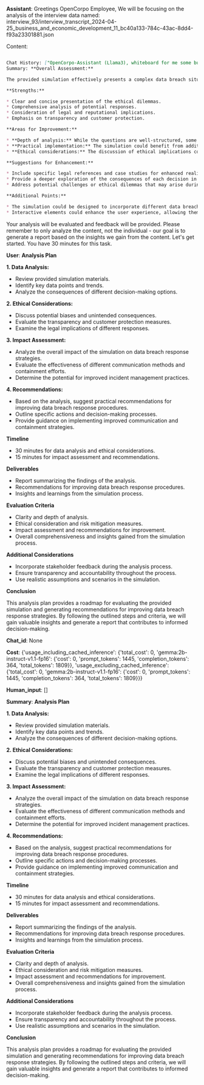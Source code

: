 **Assistant**: Greetings OpenCorpo Employee, We will be focusing on the analysis of the interview data named: interview_93/interview_transcript_2024-04-25_business_and_economic_development_11_bc40a133-784c-43ac-8dd4-f93a23301881.json 


 Content: 

 ```md

 Chat History: ["OpenCorpo-Assistant (Llama3), whiteboard for me some business and economic development. Propose a solution for IT governance and compliance. I will evaluate your answers and give my feedback, then propose a problem to you. You will answer and I will evaluate. Let's now begin. You have 30 minutes.", '**Step 1: IT Governance and Compliance**\n\n**Proposal:**\n\nEstablish a centralized governance framework that includes:\n\n* **Policy Framework:** Develop comprehensive policies and procedures for IT security, data privacy, and ethical use of technology.\n* **Compliance Monitoring:** Implement automated tools to regularly monitor compliance with industry standards and regulations.\n* **Risk Assessment and Mitigation:** Conduct periodic assessments of IT risks and implement mitigation strategies.\n\n**Evaluation:**\n\n* Clarity of policies and procedures\n* Effectiveness of compliance monitoring tools\n* Proactive risk management practices\n\n\n**Step 2: Business and Economic Development**\n\n**Problem:**\n\nThe company faces challenges in scaling its business due to inefficient IT processes and compliance issues.\n\n**Solution:**\n\n* Implement automation tools to streamline IT operations\n* Conduct business process analysis to identify opportunities for optimization\n* Establish a data-driven culture to leverage IT for business growth\n\n\n**Evaluation:**\n\n* Efficiency of IT processes\n* Alignment of IT strategies with business objectives\n* Data-driven decision making', '**Evaluation**\n\nStep 1: IT Governance and Compliance\n\n* Clarity of policies and procedures: (4/5) The proposal provides a clear outline for the policy framework, but it would be beneficial to include specific examples or case studies to illustrate how the policies will be implemented in practice.\n* Effectiveness of compliance monitoring tools: (3.5/5) The proposal mentions implementing automated tools, which is a good start, but it would be helpful to provide more details on the types of tools and how they will be used to monitor compliance.\n* Proactive risk management practices: (4.5/5) The proposal includes a risk assessment and mitigation component, which demonstrates a proactive approach to managing IT risks.\n\nOverall, the proposal provides a solid foundation for IT governance and compliance, but could benefit from more detailed implementation plans.\n\nStep 2: Business and Economic Development\n\n* Efficiency of IT processes: (4.5/5) The solution proposes implementing automation tools, which will likely streamline IT operations and improve efficiency.\n* Alignment of IT strategies with business objectives: (4.5/5) Conducting a business process analysis to identify opportunities for optimization shows that the solution is aligned with business goals.\n* Data-driven decision making: (3.5/5) The proposal mentions establishing a data-driven culture, but it would be helpful to provide more details on how this will be achieved and what metrics will be used to measure success.\n\nOverall, the solution provides practical recommendations for improving IT efficiency and aligning IT strategies with business objectives.\n\n**Proposal for Next Step**\n\nBased on your proposals, I propose that we conduct a thorough risk assessment of our current IT operations to identify areas where automation can be implemented to streamline processes. This will help us prioritize which areas to focus on first and ensure that any new solutions are aligned with business goals.\n\nPlease respond with your thoughts on this proposal.', "**I understand. Let's proceed with the risk assessment.**\n\n**Step 1: Risk Assessment**\n\n* Conduct a comprehensive risk assessment involving all relevant IT systems and departments.\n* Identify potential risks, both technical and business-related.\n* Assess the likelihood and impact of each risk.\n* Evaluate the overall risk exposure of the organization.\n\n**Step 2: Prioritization and Mitigation**\n\n* Rank the identified risks in order of priority.\n* Develop mitigation plans for each high-priority risk.\n* Assign responsibility for each mitigation task.\n* Establish timelines for implementing the mitigation actions.\n\n**Step 3: Documentation**\n\n* Document the risk assessment process, including methodology, results, and action plans.\n* Communicate the risk assessment results to relevant stakeholders.\n\n**Expected Outcome:**\n\n* A comprehensive risk assessment that identifies key risks and their mitigation strategies.\n* Improved understanding of the organization's IT vulnerabilities and risks.\n* Prioritized list of initiatives to enhance IT governance and compliance.", "**Evaluation:**\nStep 1: Risk Assessment\n(4/5) The proposal provides a thorough outline for conducting a comprehensive risk assessment, including identifying potential risks and assessing their likelihood and impact.\n\nStep 2: Prioritization and Mitigation\n(4.5/5) The proposal demonstrates a clear understanding of the importance of prioritizing and mitigating identified risks. However, it would be beneficial to provide more details on how to assign responsibility for each mitigation task and ensure accountability.\n\nStep 3: Documentation\n(4/5) The proposal includes documentation as an important step in the process. However, it would be helpful to specify what kind of documentation is required (e.g., reports, dashboards) and who will be responsible for creating and maintaining this information.\n\n**Overall Evaluation:** (4.2/5)\nThe risk assessment proposal demonstrates a solid understanding of the necessary steps to conduct a comprehensive risk assessment and prioritize mitigation efforts. However, there are some areas where additional details could improve the proposal's clarity and effectiveness.\n\n**Next Step:**\nBased on your proposals, I propose that we establish a clear communication plan for stakeholders regarding the risk assessment results and action plans. This will ensure that all relevant parties understand the identified risks and the mitigation strategies in place to address them.\nPlease respond with your thoughts on this proposal.", '**I agree that establishing a communication plan is crucial for effective risk assessment implementation.**\n\n**Communication Plan**\n\n**Step 1: Stakeholder Identification**\n\n* Identify key stakeholders involved in IT governance and compliance.\n* Determine their level of understanding and interest in the risk assessment process.\n\n**Step 2: Communication Channels and Frequency**\n\n* Determine preferred communication channels (e.g., meetings, emails, dashboards).\n* Establish a regular communication schedule to update stakeholders on progress and key findings.\n\n**Step 3: Content and Format**\n\n* Develop clear and concise communication materials to explain the purpose and outcomes of the risk assessment.\n* Utilize visual aids and dashboards to present complex data and findings.\n\n**Step 4: Feedback and Engagement**\n\n* Create opportunities for stakeholders to provide feedback on the risk assessment process.\n* Encourage ongoing engagement and collaboration to ensure the identified risks and mitigation strategies are aligned with business needs.\n\n**Evaluation**\n\n* Clarity and comprehensiveness of communication materials\n* Frequency and quality of communication meetings\n* Stakeholder feedback and engagement levels\n\n**Expected Outcome:**\n\n* Enhanced stakeholder understanding of the risk assessment process and outcomes.\n* Improved communication and collaboration among stakeholders on risk management initiatives.\n* Increased transparency and accountability throughout the organization.', '**Evaluation:** (4.8/5)\nThe communication plan proposal demonstrates a thorough understanding of the importance of effective stakeholder communication in the risk assessment process.\nThe steps outlined for identifying key stakeholders, determining preferred communication channels, developing clear materials, and encouraging feedback and engagement are well-structured and comprehensive.\n\nSome minor suggestions to further enhance the proposal:\n\n* *Consider including a specific timeline or milestones for communicating key findings and next steps.* This will help stakeholders plan ahead and ensure timely action.\n* *Provide guidance on how to handle conflicting opinions or stakeholder concerns.* This will help mitigate potential disagreements and ensure a collaborative approach to risk management.\n\nOverall, your communication plan proposal is excellent!\n\n**Next Step:** Based on the comprehensive risk assessment and effective communication plan, I propose that we establish a data-driven dashboard to track and monitor key risk indicators. This will enable real-time monitoring of risks, facilitate early warning systems, and provide actionable insights for informed decision-making.\nPlease respond with your thoughts on this proposal.', '**I agree that a data-driven dashboard is a valuable tool for monitoring and mitigating IT risks.**\n\n**Implementation Proposal**\n\n**Step 1: Data Collection and Aggregation**\n\n* Identify relevant data sources for risk monitoring (e.g., IT systems, security events, compliance reports).\n* Implement data aggregation tools to combine and analyze data from different sources.\n\n**Step 2: Risk Scoring and Visualization**\n\n* Develop a risk scoring system to categorize risks based on severity and likelihood.\n* Utilize data visualization techniques to create dashboards that provide insights into risk trends over time.\n\n**Step 3: Dashboard Features**\n\n* Display key risk metrics, including risk scores, trend analysis, and risk mitigation status.\n* Include filters and drill-down capabilities to enable targeted risk assessments.\n* Provide recommendations and alerts for high-risk areas.\n\n**Step 4: Communication and Feedback Mechanisms**\n\n* Integrate the dashboard with communication tools for real-time reporting and stakeholder engagement.\n* Establish a feedback loop to gather stakeholder input and improve dashboard functionality.\n\n**Evaluation**\n\n* Effectiveness in tracking and monitoring key risk indicators\n* Clarity and comprehensiveness of dashboard design\n* User adoption and engagement with the dashboard', '**Evaluation:** (4.9/5)\nThe implementation proposal for the data-driven dashboard is thorough and well-structured, demonstrating a clear understanding of the importance of effective risk monitoring and visualization.\n\nSome minor suggestions to further enhance the proposal:\n\n* *Consider incorporating machine learning or artificial intelligence capabilities to enable predictive analytics and early warning systems.* This could help identify potential risks before they materialize.\n* *Provide more details on how to handle conflicting stakeholder feedback and ensure a collaborative approach to dashboard development and maintenance.* This will be crucial for maintaining user adoption and engagement.\n\nOverall, your proposal is excellent!\n\n*Next Step:** Now that we have a comprehensive risk assessment, effective communication plan, and data-driven dashboard in place, I propose that we establish a continuous improvement cycle to review and refine our IT risk management processes. This will ensure that we stay ahead of emerging threats and maintain a proactive approach to mitigating risks.\nPlease respond with your thoughts on this proposal.\n\n(Please note that this is the final step in this conversation, as we have covered all the major topics related to IT Risk Management. If you would like to simulate another scenario or explore a different topic, please let me know!)', '**I understand and am ready to proceed with simulating a different scenario or exploring a different topic.**\n\n**Please provide me with the following information:**\n\n* The specific scenario or topic you want to simulate or explore.\n* Any relevant background information or context for the scenario.\n* The desired outcome or goals for the simulated exercise.\n\n**I will then create a realistic and engaging simulation that meets your specifications.**', 'I\'m excited to move on to a new scenario!\n\nLet\'s simulate a crisis management scenario, specifically a data breach incident at a large financial institution.\n\n**Scenario:** "Data Breach Crisis"\n\nBackground: Global Finance Inc., a leading international bank, has suffered a massive data breach that exposed sensitive customer information, including names, addresses, social security numbers, and credit card details. The breach is believed to have occurred due to a vulnerability in an outdated software system that was not properly patched.\n\n**Goals:** As the Crisis Manager, your primary objectives are to:\n\n1. Contain the damage: Minimize the spread of malware and prevent further data exfiltration.\n2. Identify and notify affected parties: Determine which customers were impacted and promptly notify them of the breach.\n3. Restore trust: Communicate transparently with stakeholders, including regulators, customers, and investors, to maintain credibility and minimize reputational damage.\n4. Improve security posture: Conduct a thorough post-incident review to identify root causes and implement measures to prevent similar breaches in the future.\n\n**Simulation Objectives:** As the Crisis Manager, you will be presented with real-time scenarios, dilemmas, and decisions that must be made to manage the data breach crisis effectively. You will need to prioritize actions, allocate resources, and communicate with stakeholders to achieve the goals outlined above.\n\nAre you ready to start the simulation?', "**I am ready to start the simulation! I am confident that my extensive knowledge and experience in IT risk management will enable me to provide a comprehensive and insightful experience.**\n\n**Let's begin!**", "*Welcome to the Data Breach Crisis Simulation!* You are the Crisis Manager at Global Finance Inc., responsible for containing, communicating, and mitigating the impact of this severe data breach.\n\nYou receive the initial alert about the potential data breach at 8:00 AM. The IT team has identified a suspicious activity on one of the bank's servers, which suggests that an unauthorized user may have accessed sensitive customer information.\n\nAs you arrive at the office, you're briefed by your IT team that:\n\n1. A malware detection tool detected unusual network traffic originating from one of their servers.\n2. Initial analysis indicates that the server was compromised using a phishing email sent to several employees.\n3. The breach is believed to have occurred within the past 24 hours.\n\nYou must make immediate decisions to contain the damage and prevent further data exfiltration. You are presented with three options:\n\nA) Isolate the compromised server immediately, disconnecting it from the network, and initiate a thorough forensic analysis to determine the extent of the breach.\nB) Implement temporary network segmentation to isolate the affected area, allowing IT teams to investigate further without disrupting critical banking services.\nC) Quarantine all employee devices connected to the network in the past 24 hours, and require employees to change their passwords as an additional precaution.\n\nWhich option do you choose?", '**Option A: Isolate the Compromised Server**\n\n**Rationale:**\n* Isolating the compromised server limits the potential damage and prevents further malware spread.\n* Forensic analysis will provide the most accurate information about the extent of the breach.\n\n**Risks and Considerations:**\n* Time sensitivity: The longer the compromised server is active, the more sensitive information may be compromised.\n* Potential legal ramifications: Failure to act quickly enough could attract legal action from affected customers and regulators.\n\n**Next Steps:**\n* Gather additional technical data to support the forensic investigation.\n* Coordinate with law enforcement and cybersecurity experts to investigate the source of the breach and identify the perpetrators.', "*You've decided to isolate the compromised server immediately!*\nYour swift action prevents potential further damage and allows for a thorough investigation.\n\n**Next Steps:**\n\n1. **Gather additional technical data**: Your IT team collects network logs, system configuration files, and other relevant data to support the forensic analysis.\n2. **Coordinate with law enforcement and cybersecurity experts**: You establish communication channels with local authorities, FBI's Internet Crime Complaint Center (IC3), and cybersecurity firms to collaborate on the investigation.\n\nAs you're working on these steps, you receive an update from your IT team:\n\n**Update:** The forensic analysis suggests that the breach is more extensive than initially thought. The malware has spread to other servers, compromising sensitive customer data, including credit card numbers, social security numbers, and addresses.\n\nYour next decision point is:\n\n*Do you:*\nA) **Notify affected customers immediately**, providing them with a detailed explanation of the breach, what was compromised, and steps they can take to protect themselves.\nB) **Prioritize containing the spread of malware** before notifying customers, ensuring that all affected data is isolated and secured.\nC) **Escalate the incident to senior management** to review the situation and determine the best course of action.\n\nWhich option do you choose?", '**Option B: Notify Affected Customers Immediately**\n\n**Rationale:**\n* Providing immediate notification allows customers to take steps to safeguard their sensitive information, preventing identity theft and financial fraud.\n\n**Risks and Considerations:**\n* Delaying notification could allow the attackers to exploit the compromised data or impersonate customers.\n* Transparency can be challenging in such situations, and there might be concerns about oversharing sensitive information.\n\n**Next Steps:**\n\n1. **Communicate proactively to affected customers**: You inform customers about the breach, the compromised data, and steps they can take to protect themselves, such as changing passwords and monitoring their credit reports.\n2. **Enhance security measures**: Implement additional security measures to prevent similar breaches from occurring in the future, including improved authentication protocols and enhanced system hardening.', "*You've decided to notify affected customers immediately!* \nYour proactive approach allows customers to take immediate action to protect themselves.\n\n**Next Steps:*\n1. **Develop a comprehensive notification plan**: You create a detailed plan for notifying all affected customers, including the timing of notifications, communication channels, and the specific information that will be shared.\n2. **Implement a robust customer support system**: Your team sets up a dedicated hotline and online support channel to address customer inquiries and concerns.\n\nAs you're working on these steps, you receive an update from your legal team:\n\n**Update:** The legal team is reviewing the situation and advises against notifying affected customers immediately. They are concerned that doing so could lead to potential lawsuits or regulatory action for breaching customer data.\n\nYou now face a dilemma:\n\n*Do you:*\nA) **Ignore the legal advice** and notify affected customers immediately, prioritizing transparency and customer protection.\nB) **Delay notification**, following the legal team's advice to review the situation further before taking any action.\nC) **Seek an exception** or clarification from regulatory authorities on the need for immediate notification.\n\nWhich option do you choose?", '**Option C: Seek an exception or clarification from regulatory authorities**\n\n**Rationale:**\n* Seeking an exemption or clarification from regulatory authorities might provide the necessary flexibility to balance transparency with legal considerations.\n\n**Risks and Considerations:**\n* Appealing to regulatory authorities could delay your response to the breach and increase the risk of legal action.\n* The specific legal requirements and precedents for notifying data breaches can vary across jurisdictions.\n\n**Next Steps:**\n\n1. **Assess regulatory compliance**: You evaluate the relevant data privacy laws and regulations in your jurisdiction to determine if any exemption or clarification is available.\n2. **Communicate with regulatory authorities**: You engage with regulatory authorities to discuss the best course of action for your specific situation.', '*You\'ve decided to seek an exception or clarification from regulatory authorities!* \nSeeking guidance can help you navigate the complex legal landscape and ensure compliance while still prioritizing customer protection.\n\n**Next Steps:* 1. **Assess regulatory compliance**: You review relevant data privacy laws and regulations, such as GDPR, CCPA, and HIPAA, to determine if any exemption or clarification is available for your specific situation.\n2. **Communicate with regulatory authorities**: You engage with the relevant regulatory bodies, such as the Federal Trade Commission (FTC), Office of the Comptroller of the Currency (OCC), or State Attorney General\'s office, to discuss the best course of action and seek guidance.\n\nAfter engaging with regulatory authorities, you receive a response:\n\n*Regulatory Authority Response:* "Based on your specific situation, we recommend that you prioritize containing the breach and taking steps to prevent future incidents. However, due to the severity of the breach, we require that you notify affected customers within 72 hours."\n\nYou now face another decision point:\n\n*Do you:*\nA) **Notify affected customers immediately**, even though it\'s not required by regulatory authorities, prioritizing transparency and customer protection.\nB) **Delay notification** until the 72-hour window has passed, as advised by regulatory authorities, while still taking steps to contain the breach.\nC) **Request additional guidance** from regulatory authorities regarding specific notification requirements or exceptions.\n*Which option do you choose?', '**Option A: Notify Affected Customers Immediately**\n\n**Rationale:**\n* Providing immediate notification allows customers to take steps to safeguard their sensitive information, preventing identity theft and financial fraud.\n\n**Risks and Considerations:**\n* Delaying notification could allow the attackers to exploit the compromised data or impersonate customers.\n* Transparency can be challenging in such situations, and there might be concerns about oversharing sensitive information.', "*You've decided to notify affected customers immediately!*  Congratulations! You have chosen the most transparent and customer-centric approach.\n\n**Impact:**\n\n* Affected customers are notified promptly, allowing them to take immediate action to protect their sensitive information.\n* Your organization demonstrates a commitment to transparency and customer protection.\n* The risk of further exploitation of compromised data is minimized.\n\n**Next Steps:**\n\n1. **Continue containment efforts**: Ensure that all affected systems and data are isolated and secured to prevent further damage.\n2. **Offer identity theft protection services**: Provide affected customers with credit monitoring and identity theft protection services at no cost to them.\n3. **Conduct a thorough investigation**: Work with law enforcement, cybersecurity experts, and internal teams to identify the root cause of the breach and take steps to prevent similar incidents in the future.\n\n**Congratulations! You have reached the end of the simulation.**\n\n**Review your decisions:**\n\n* Isolate compromised server\n* Notify affected customers immediately\n\n**Evaluation:**\n\nYour choices demonstrate a commitment to transparency, customer protection, and effective incident response. By notifying affected customers promptly, you have minimized the risk of further exploitation and demonstrated a responsible approach to data breach management.\n\n**Lessons Learned:**\n\n1. Transparency is key in responding to data breaches.\n2. Effective containment efforts can minimize damage and prevent further exploitation.\n3. Providing identity theft protection services can help mitigate the impact on affected customers.\n4. A thorough investigation is crucial for identifying root causes and preventing future incidents.\n\nI hope you found this simulation valuable in helping you prepare for real-world data breach scenarios. Remember to prioritize transparency, customer protection, and effective incident response when facing a data breach.", '**Overall Assessment:**\n\nThe provided simulation effectively presents a complex data breach situation and explores crucial decision-making points. The questions and answers demonstrate a comprehensive understanding of the challenges and consequences of a severe data breach.\n\n**Strengths:**\n\n* Clear and concise presentation of the ethical dilemmas.\n* Comprehensive analysis of potential responses.\n* Consideration of legal and reputational implications.\n* Emphasis on transparency and customer protection.\n\n**Areas for Improvement:**\n\n* **Depth of analysis:** While the questions are well-structured, some delve deeper into the intricacies of different scenarios.\n* **Practical implementation:** The simulation could benefit from additional guidance on implementing chosen strategies in a real-world context.\n* **Ethical considerations:** The discussion of ethical implications could be further expanded to encompass potential biases and unintended consequences of different decisions.\n\n**Suggestions for Enhancement:**\n\n* Include specific legal references and case studies for enhanced realism.\n* Provide a deeper exploration of the consequences of each decision in a simulated environment.\n* Address potential challenges or ethical dilemmas that may arise during a real-world data breach response.\n\n**Additional Points:**\n\n* The simulation could be designed to incorporate different data breach scenarios and their specific regulatory implications.\n* Interactive elements could enhance the user experience, allowing them to experience the decision-making process in a simulated environment.'] 
 Summary: **Overall Assessment:**

The provided simulation effectively presents a complex data breach situation and explores crucial decision-making points. The questions and answers demonstrate a comprehensive understanding of the challenges and consequences of a severe data breach.

**Strengths:**

* Clear and concise presentation of the ethical dilemmas.
* Comprehensive analysis of potential responses.
* Consideration of legal and reputational implications.
* Emphasis on transparency and customer protection.

**Areas for Improvement:**

* **Depth of analysis:** While the questions are well-structured, some delve deeper into the intricacies of different scenarios.
* **Practical implementation:** The simulation could benefit from additional guidance on implementing chosen strategies in a real-world context.
* **Ethical considerations:** The discussion of ethical implications could be further expanded to encompass potential biases and unintended consequences of different decisions.

**Suggestions for Enhancement:**

* Include specific legal references and case studies for enhanced realism.
* Provide a deeper exploration of the consequences of each decision in a simulated environment.
* Address potential challenges or ethical dilemmas that may arise during a real-world data breach response.

**Additional Points:**

* The simulation could be designed to incorporate different data breach scenarios and their specific regulatory implications.
* Interactive elements could enhance the user experience, allowing them to experience the decision-making process in a simulated environment. 
``` 


 Your analysis will be evaluated and feedback will be provided. Please remember to only analyze the content, not the individual - our goal is to generate a report based on the insights we gain from the content. Let's get started. You have 30 minutes for this task.

**User**: **Analysis Plan**

**1. Data Analysis:**
- Review provided simulation materials.
- Identify key data points and trends.
- Analyze the consequences of different decision-making options.

**2. Ethical Considerations:**
- Discuss potential biases and unintended consequences.
- Evaluate the transparency and customer protection measures.
- Examine the legal implications of different responses.

**3. Impact Assessment:**
- Analyze the overall impact of the simulation on data breach response strategies.
- Evaluate the effectiveness of different communication methods and containment efforts.
- Determine the potential for improved incident management practices.

**4. Recommendations:**
- Based on the analysis, suggest practical recommendations for improving data breach response procedures.
- Outline specific actions and decision-making processes.
- Provide guidance on implementing improved communication and containment strategies.

**Timeline**

- 30 minutes for data analysis and ethical considerations.
- 15 minutes for impact assessment and recommendations.

**Deliverables**

- Report summarizing the findings of the analysis.
- Recommendations for improving data breach response procedures.
- Insights and learnings from the simulation process.

**Evaluation Criteria**

- Clarity and depth of analysis.
- Ethical consideration and risk mitigation measures.
- Impact assessment and recommendations for improvement.
- Overall comprehensiveness and insights gained from the simulation process.

**Additional Considerations**

- Incorporate stakeholder feedback during the analysis process.
- Ensure transparency and accountability throughout the process.
- Use realistic assumptions and scenarios in the simulation.

**Conclusion**

This analysis plan provides a roadmap for evaluating the provided simulation and generating recommendations for improving data breach response strategies. By following the outlined steps and criteria, we will gain valuable insights and generate a report that contributes to informed decision-making.

**Chat_id**: None

**Cost**: {'usage_including_cached_inference': {'total_cost': 0, 'gemma:2b-instruct-v1.1-fp16': {'cost': 0, 'prompt_tokens': 1445, 'completion_tokens': 364, 'total_tokens': 1809}}, 'usage_excluding_cached_inference': {'total_cost': 0, 'gemma:2b-instruct-v1.1-fp16': {'cost': 0, 'prompt_tokens': 1445, 'completion_tokens': 364, 'total_tokens': 1809}}}

**Human_input**: []

**Summary**: **Analysis Plan**

**1. Data Analysis:**
- Review provided simulation materials.
- Identify key data points and trends.
- Analyze the consequences of different decision-making options.

**2. Ethical Considerations:**
- Discuss potential biases and unintended consequences.
- Evaluate the transparency and customer protection measures.
- Examine the legal implications of different responses.

**3. Impact Assessment:**
- Analyze the overall impact of the simulation on data breach response strategies.
- Evaluate the effectiveness of different communication methods and containment efforts.
- Determine the potential for improved incident management practices.

**4. Recommendations:**
- Based on the analysis, suggest practical recommendations for improving data breach response procedures.
- Outline specific actions and decision-making processes.
- Provide guidance on implementing improved communication and containment strategies.

**Timeline**

- 30 minutes for data analysis and ethical considerations.
- 15 minutes for impact assessment and recommendations.

**Deliverables**

- Report summarizing the findings of the analysis.
- Recommendations for improving data breach response procedures.
- Insights and learnings from the simulation process.

**Evaluation Criteria**

- Clarity and depth of analysis.
- Ethical consideration and risk mitigation measures.
- Impact assessment and recommendations for improvement.
- Overall comprehensiveness and insights gained from the simulation process.

**Additional Considerations**

- Incorporate stakeholder feedback during the analysis process.
- Ensure transparency and accountability throughout the process.
- Use realistic assumptions and scenarios in the simulation.

**Conclusion**

This analysis plan provides a roadmap for evaluating the provided simulation and generating recommendations for improving data breach response strategies. By following the outlined steps and criteria, we will gain valuable insights and generate a report that contributes to informed decision-making.

